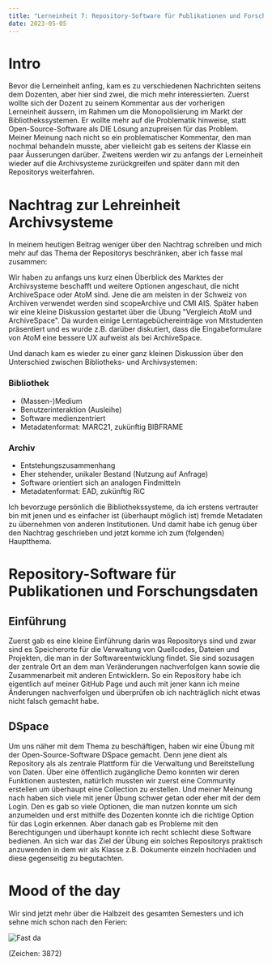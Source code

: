 ```yaml
---
title: "Lerneinheit 7: Repository-Software für Publikationen und Forschungsdaten"
date: 2023-05-05
---
```


# Intro

Bevor die Lerneinheit anfing, kam es zu verschiedenen Nachrichten seitens dem Dozenten, aber hier sind zwei, die mich mehr interessierten. Zuerst wollte sich der Dozent zu seinem Kommentar aus der vorherigen Lerneinheit äussern, im Rahmen um die Monopolisierung im Markt der Bibliothekssystemen. Er wollte mehr auf die Problematik hinweise, statt Open-Source-Software als DIE Lösung anzupreisen für das Problem. Meiner Meinung nach nicht so ein problematischer Kommentar, den man nochmal behandeln musste, aber vielleicht gab es seitens der Klasse ein paar Äusserungen darüber. 
Zweitens werden wir zu anfangs der Lerneinheit wieder auf die Archivsysteme zurückgreifen und später dann mit den Repositorys weiterfahren.

# Nachtrag zur Lehreinheit Archivsysteme

In meinem heutigen Beitrag weniger über den Nachtrag schreiben und mich mehr auf das Thema der Repositorys beschränken, aber ich fasse mal zusammen:

Wir haben zu anfangs uns kurz einen Überblick des Marktes der Archivsysteme beschafft und weitere Optionen angeschaut, die nicht ArchiveSpace oder AtoM sind. Jene die am meisten in der Schweiz von Archiven verwendet werden sind scopeArchive und CMI AIS. Später haben wir eine kleine Diskussion gestartet über die Übung "Vergleich AtoM und ArchiveSpace". Da wurden einige Lerntagebüchereinträge von Mitstudenten präsentiert und es wurde z.B. darüber diskutiert, dass die Eingabeformulare von AtoM eine bessere UX aufweist als bei ArchiveSpace. 

Und danach kam es wieder zu einer ganz kleinen Diskussion über den Unterschied zwischen Bibliotheks- und Archivsystemen: 

### Bibliothek
- (Massen-)Medium
- Benutzerinteraktion (Ausleihe)
- Software medienzentriert
- Metadatenformat: MARC21, zukünftig BIBFRAME

### Archiv
- Entstehungszusammenhang
- Eher stehender, unikaler Bestand (Nutzung auf Anfrage)
- Software orientiert sich an analogen Findmitteln
- Metadatenformat: EAD, zukünftig RiC

Ich bevorzuge persönlich die Bibliothekssysteme, da ich erstens vertrauter bin mit jenen und es einfacher ist (überhaupt möglich ist) fremde Metadaten zu übernehmen von anderen Institutionen. Und damit habe ich genug über den Nachtrag geschrieben und jetzt komme ich zum (folgenden) Hauptthema.

# Repository-Software für Publikationen und Forschungsdaten

## Einführung

Zuerst gab es eine kleine Einführung darin was Repositorys sind und zwar sind es Speicherorte für die Verwaltung von Quellcodes, Dateien und Projekten, die man in der Softwareentwicklung findet. Sie sind sozusagen der zentrale Ort an dem man Veränderungen nachverfolgen kann sowie die Zusammenarbeit mit anderen Entwicklern. So ein Repository habe ich eigentlich auf meiner GitHub Page und auch mit jener kann ich meine Änderungen nachverfolgen und überprüfen ob ich nachträglich nicht etwas nicht falsch gemacht habe. 

## DSpace

Um uns näher mit dem Thema zu beschäftigen, haben wir eine Übung mit der Open-Source-Software DSpace gemacht. Denn jene dient als Repository als als zentrale Plattform für die Verwaltung und Bereitstellung von Daten. Über eine öffentlich zugängliche Demo konnten wir deren Funktionen austesten, natürlich mussten wir zuerst eine Community erstellen um überhaupt eine Collection zu erstellen. Und meiner Meinung nach haben sich viele mit jener Übung schwer getan oder eher mit der dem Login. Den es gab so viele Optionen, die man nutzen konnte um sich anzumelden und erst mithilfe des Dozenten konnte ich die richtige Option für das Login erkennen. Aber danach gab es Probleme mit den Berechtigungen und überhaupt konnte ich recht schlecht diese Software bedienen. An sich war das Ziel der Übung ein solches Repositorys praktisch anzuwenden in dem wir als Klasse z.B. Dokumente einzeln hochladen und diese gegenseitig zu begutachten.

# Mood of the day

Wir sind jetzt mehr über die Halbzeit des gesamten Semesters und ich sehne mich schon nach den Ferien:

![Fast da](https://facultyloungers.com/cdn/shop/articles/stay-strong-summer-coming-teacher-meme.jpg?v=1526560424)


(Zeichen: 3872)
